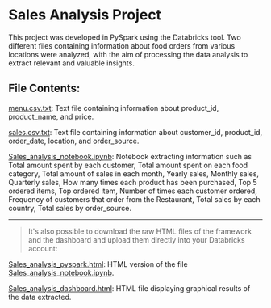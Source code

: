 # Sales Analysis Project

This project was developed in PySpark using the Databricks tool. Two different files containing information about food orders from various locations were analyzed, with the aim of processing the data analysis to extract relevant and valuable insights.

## File Contents:

[menu.csv.txt](menu.csv.txt): Text file containing information about product_id, product_name, and price.

[sales.csv.txt](sales.csv.txt): Text file containing information about customer_id, product_id, order_date, location, and order_source.

[Sales_analysis_notebook.ipynb](Sales_analysis_notebook.ipynb): Notebook extracting information such as Total amount spent by each customer, Total amount spent on each food category, Total amount of sales in each month, Yearly sales, Monthly sales, Quarterly sales, How many times each product has been purchased, Top 5 ordered items, Top ordered item, Number of times each customer ordered, Frequency of customers that order from the Restaurant, Total sales by each country, Total sales by order_source.
***
> It's also possible to download the raw HTML files of the framework and the dashboard and upload them directly into your Databricks account:

[Sales_analysis_pyspark.html](Sales_analysis_pyspark.html): HTML version of the file [Sales_analysis_notebook.ipynb](Sales_analysis_notebook.ipynb).

[Sales_analysis_dashboard.html](Sales_analysis_dashboard.html): HTML file displaying graphical results of the data extracted.
